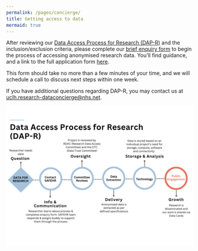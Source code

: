 ```yaml
---
permalink: /pages/concierge/
title: Getting access to data
mermaid: true
---
```


After reviewing our [Data Access Process for Research (DAP-R)](/docs/dap-r) and the inclusion/exclusion criteria, please complete our [brief enquiry form](https://form.safehr-data.org/triage/) to begin the process of accessing anonymised research data. You'll find guidance, and a link to the full application form [here](/docs/dap-research).

This form should take no more than a few minutes of your time, and we will schedule a call to discuss next steps within one week.

If you have additional questions regarding DAP-R, you may contact us at [uclh.research-dataconcierge@nhs.net](mailto:uclh.research-dataconcierge@nhs.net).


![](/assets/uploads/dap-r-express-process.png)
